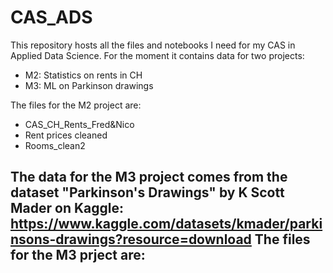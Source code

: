 # CAS_ADS
This repository hosts all the files and notebooks I need for my CAS in Applied Data Science.
For the moment it contains data for two projects:
- M2: Statistics on rents in CH
- M3: ML on Parkinson drawings

The files for the M2 project are:
- CAS_CH_Rents_Fred&Nico
- Rent prices cleaned
- Rooms_clean2

The data for the M3 project comes from the dataset "Parkinson's Drawings" by K Scott Mader on Kaggle: https://www.kaggle.com/datasets/kmader/parkinsons-drawings?resource=download
The files for the M3 prject are:
- 
